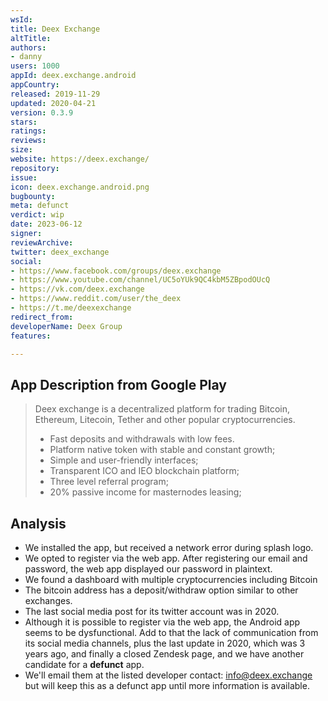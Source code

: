 ```yaml
---
wsId:
title: Deex Exchange
altTitle:
authors:
- danny
users: 1000
appId: deex.exchange.android
appCountry:
released: 2019-11-29
updated: 2020-04-21
version: 0.3.9
stars:
ratings:
reviews:
size:
website: https://deex.exchange/
repository:
issue:
icon: deex.exchange.android.png
bugbounty:
meta: defunct
verdict: wip
date: 2023-06-12
signer:
reviewArchive:
twitter: deex_exchange
social:
- https://www.facebook.com/groups/deex.exchange
- https://www.youtube.com/channel/UC5oYUk9QC4kbM5ZBpodOUcQ
- https://vk.com/deex.exchange
- https://www.reddit.com/user/the_deex
- https://t.me/deexexchange
redirect_from:
developerName: Deex Group
features:

---
```


## App Description from Google Play

> Deex exchange is a decentralized platform for trading Bitcoin, Ethereum, Litecoin, Tether and other popular cryptocurrencies.
>
> - Fast deposits and withdrawals with low fees.
> - Platform native token with stable and constant growth;
> - Simple and user-friendly interfaces;
> - Transparent ICO and IEO blockchain platform;
> - Three level referral program;
> - 20% passive income for masternodes leasing;

## Analysis

- We installed the app, but received a network error during splash logo.
- We opted to register via the web app. After registering our email and password, the web app displayed our password in plaintext.
- We found a dashboard with multiple cryptocurrencies including Bitcoin
- The bitcoin address has a deposit/withdraw option similar to other exchanges.
- The last social media post for its twitter account was in 2020.
- Although it is possible to register via the web app, the Android app seems to be dysfunctional. Add to that the lack of communication from its social media channels, plus the last update in 2020, which was 3 years ago, and finally a closed Zendesk page, and we have another candidate for a **defunct** app.
- We'll email them at the listed developer contact: info@deex.exchange but will keep this as a defunct app until more information is available.
